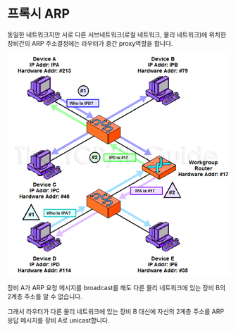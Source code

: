 # 프록시 ARP

동일한 네트워크지만 서로 다른 서브네트워크(로컬 네트워크, 물리 네트워크)에 위치한 장비간의 ARP 주소결정에는 라우터가 중간 proxy역할을 합니다.

![ARP Proxy](../images/arp_proxy.png)

장비 A가 ARP 요청 메시지를 broadcast를 해도 다른 물리 네트워크에 있는 장비 B의 2계층 주소를 알 수 없습니다.

그래서 라우터가 다른 물리 네트워크에 있는 장비 B 대신에 자신의 2계층 주소를 ARP 응답 메시지를 장비 A로 unicast합니다.
